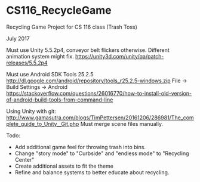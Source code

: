 # CS116_RecycleGame
Recycling Game Project for CS 116 class (Trash Toss)

July 2017

Must use Unity 5.5.2p4, conveyor belt flickers otherwise. Different animation system might fix.
https://unity3d.com/unity/qa/patch-releases/5.5.2p4

Must use Android SDK Tools 25.2.5 http://dl.google.com/android/repository/tools_r25.2.5-windows.zip
File -> Build Settings -> Android
https://stackoverflow.com/questions/26016770/how-to-install-old-version-of-android-build-tools-from-command-line

Using Unity with git: http://www.gamasutra.com/blogs/TimPettersen/20161206/286981/The_complete_guide_to_Unity__Git.php
Must merge scene files manually.

Todo:
 + Add additional game feel for throwing trash into bins.
 + Change "story mode" to "Curbside" and "endless mode" to "Recycling Center"
 + Create additional assets to fit the theme
 + Refine and balance systems to better educate about recycling.
